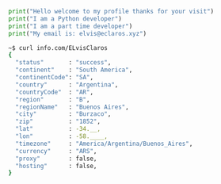 <!--
**ElvisClaros/ElvisCLaros** is a ✨ _special_ ✨ repository because its `README.md` (this file) appears on your GitHub profile.

Here are some ideas to get you started:

- 🔭 I’m currently working on ...
- 🌱 I’m currently learning ...
- 👯 I’m looking to collaborate on ...
- 🤔 I’m looking for help with ...
- 💬 Ask me about ...
- 📫 How to reach me: ...
- 😄 Pronouns: ...
- ⚡ Fun fact: ...
-->
``` python
print("Hello welcome to my profile thanks for your visit")
print("I am a Python developer")
print("I am a part time developer")
print("My email is: elvis@eclaros.xyz")
```
``` bash
~$ curl info.com/ELvisClaros
{
  "status"       : "success",
  "continent"    : "South America",
  "continentCode": "SA",
  "country"      : "Argentina",
  "countryCode"  : "AR",
  "region"       : "B",
  "regionName"   : "Buenos Aires",
  "city"         : "Burzaco",
  "zip"          : "1852",
  "lat"          : -34.__,
  "lon"          : -58.____,
  "timezone"     : "America/Argentina/Buenos_Aires",
  "currency"     : "ARS",
  "proxy"        : false,
  "hosting"      : false,
}
```
